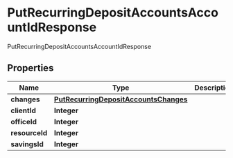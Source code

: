 

# PutRecurringDepositAccountsAccountIdResponse

PutRecurringDepositAccountsAccountIdResponse

## Properties

| Name | Type | Description | Notes |
|------------ | ------------- | ------------- | -------------|
|**changes** | [**PutRecurringDepositAccountsChanges**](PutRecurringDepositAccountsChanges.md) |  |  [optional] |
|**clientId** | **Integer** |  |  [optional] |
|**officeId** | **Integer** |  |  [optional] |
|**resourceId** | **Integer** |  |  [optional] |
|**savingsId** | **Integer** |  |  [optional] |



